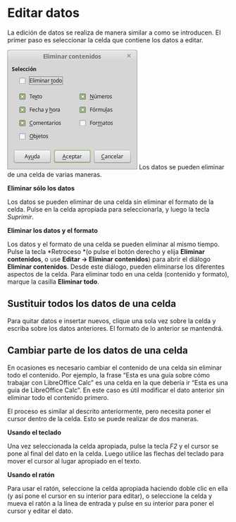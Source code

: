 
# Editar datos

La edición de datos se realiza de manera similar a como se introducen. El primer paso es seleccionar la celda que contiene los datos a editar.

![](https://raw.githubusercontent.com/catedu/libreOffice-la-suite-ofimatica-libre/master/img/Eliminar_contenidos_306.png)
Los datos se pueden eliminar de una celda de varias maneras.

**Eliminar sólo los datos**

Los datos se pueden eliminar de una celda sin eliminar el formato de la celda. Pulse en la celda apropiada para seleccionarla, y luego la tecla *Suprimir*.

**Eliminar los datos y el formato**

Los datos y el formato de una celda se pueden eliminar al mismo tiempo. Pulse la tecla *Retroceso *(o pulse el botón derecho y elija **Eliminar contenidos**, o use **Editar ****→**** Eliminar contenidos**) para abrir el diálogo **Eliminar contenidos**. Desde este diálogo, pueden eliminarse los diferentes aspectos de la celda. Para eliminar todo en una celda (contenido y formato), marque la casilla **Eliminar todo**.



## Sustituir todos los datos de una celda

Para quitar datos e insertar nuevos, clique una sola vez sobre la celda y escriba sobre los datos anteriores. El formato de lo anterior se mantendrá.

## Cambiar parte de los datos de una celda

En ocasiones es necesario cambiar el contenido de una celda sin eliminar todo el contenido. Por ejemplo, la frase “Esta es una guía sobre cómo trabajar con LibreOffice Calc” es una celda en la que debería ir “Esta es una guía de LibreOffice Calc”. En este caso es útil modificar el dato anterior sin eliminar todo el contenido primero.

El proceso es similar al descrito anteriormente, pero necesita poner el cursor dentro de la celda. Esto se puede realizar de dos maneras.

**Usando el teclado**

Una vez seleccionada la celda apropiada, pulse la tecla *F2* y el cursor se pone al final del dato en la celda. Luego utilice las flechas del teclado para mover el cursor al lugar apropiado en el texto.

**Usando el ratón**

Para usar el ratón, seleccione la celda apropiada haciendo doble clic en ella (y así pone el cursor en su interior para editar), o seleccione la celda y mueva el ratón a la línea de entrada y pulse en su interior para poner el cursor y editar el dato.


